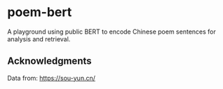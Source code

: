 # poem-bert

A playground using public BERT to encode Chinese poem sentences for analysis
and retrieval.

## Acknowledgments

Data from: https://sou-yun.cn/
